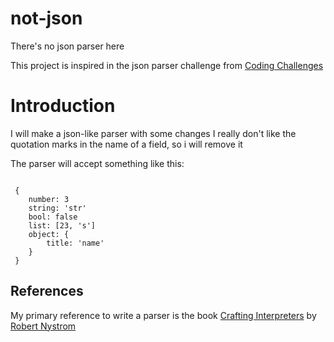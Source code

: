 # not-json
 There's no json parser here

 This project is inspired in the json parser challenge from [Coding Challenges](https://codingchallenges.fyi/challenges/challenge-json-parser/)
 
 # Introduction

 I will make a json-like parser with some changes
 I really don't like the quotation marks in the name of a field, so i will remove it
 
 The parser will accept something like this:

```

 {
    number: 3
    string: 'str'
    bool: false
    list: [23, 's']
    object: {
        title: 'name'
    }
 }
```


## References

My primary reference to write a parser is the book [Crafting Interpreters](https://craftinginterpreters.com) by [Robert Nystrom](https://github.com/munificent)

